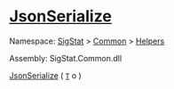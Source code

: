 # [JsonSerialize](./SerializationHelper-100664031.md)

Namespace: [SigStat]() > [Common](./../../README.md) > [Helpers](./../README.md)

Assembly: SigStat.Common.dll

[JsonSerialize](./SerializationHelper-100664031.md) ( [`T`](./SerializationHelper-100664031.md) o )
